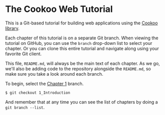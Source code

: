 # The Cookoo Web Tutorial

This is a Git-based tutorial for building web applications using the
[Cookoo library](https://github.com/Masterminds/cookoo).

Each chapter of this tutorial is on a separate Git branch. When viewing
the tutorial on GitHub, you can use the `branch` drop-down list to
select your chapter. Or you can clone this entire tutorial and navigate
along using your favorite Git client.

This file, `README.md`, will always be the main text of each chapter. As
we go, we'll also be adding code to the repository alongside the
`README.md`, so make sure you take a look around each branch.

To begin, select the
[Chapter 1](https://github.com/Masterminds/cookoo-web-tutorial/tree/1_Introduction)
branch.

```
$ git checkout 1_Introduction
```

And remember that at any time you can see the list of chapters by doing
a `git branch --list`.
